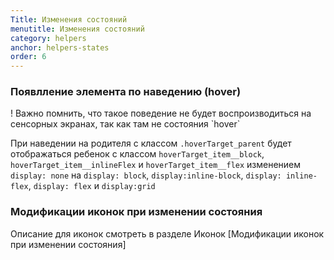 ```yaml
---
Title: Изменения состояний
menutitle: Изменения состояний
category: helpers
anchor: helpers-states
order: 6
---
```


### Появлление элемента по наведению (hover)

<span class="alert alert-warning d-block" role="alert">
! Важно помнить, что такое поведение не будет воспроизводиться на сенсорных экранах, так как там не состояния `hover`</span>

При наведении на родителя с классом `.hoverTarget_parent` будет отображаться ребенок с классом `hoverTarget_item__block`, `hoverTarget_item__inlineFlex` и `hoverTarget_item__flex` изменением `display: none` на `display: block`, `display:inline-block`, `display: inline-flex`, `display: flex` и `display:grid`

### Модификации иконок при изменении состояния

Описание для иконок смотреть в разделе Иконок [Модификации иконок при изменении состояния] 